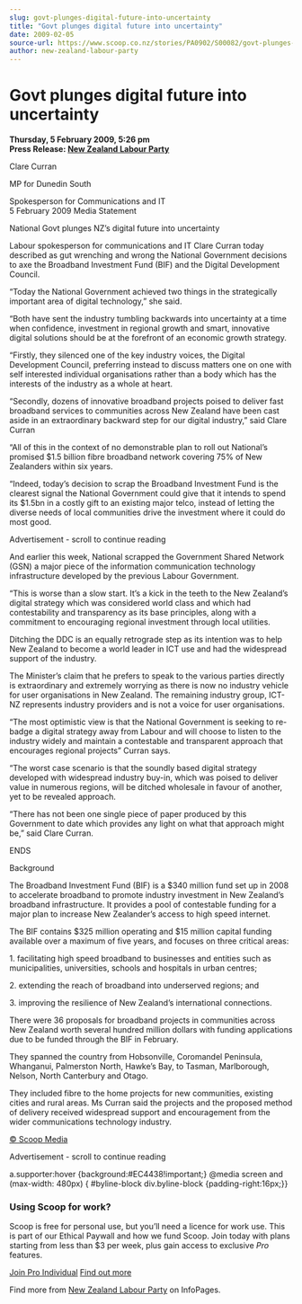 ```yaml
---
slug: govt-plunges-digital-future-into-uncertainty
title: "Govt plunges digital future into uncertainty"
date: 2009-02-05
source-url: https://www.scoop.co.nz/stories/PA0902/S00082/govt-plunges-digital-future-into-uncertainty.htm
author: new-zealand-labour-party
---
```

Govt plunges digital future into uncertainty
============================================

**Thursday, 5 February 2009, 5:26 pm**  
**Press Release: [New Zealand Labour Party](https://info.scoop.co.nz/New_Zealand_Labour_Party)**

Clare Curran

MP for Dunedin South

Spokesperson for Communications and IT  
5 February 2009 Media Statement

National Govt plunges NZ’s digital future into uncertainty

Labour spokesperson for communications and IT Clare Curran today described as gut wrenching and wrong the National Government decisions to axe the Broadband Investment Fund (BIF) and the Digital Development Council.

“Today the National Government achieved two things in the strategically important area of digital technology,” she said.

“Both have sent the industry tumbling backwards into uncertainty at a time when confidence, investment in regional growth and smart, innovative digital solutions should be at the forefront of an economic growth strategy.

“Firstly, they silenced one of the key industry voices, the Digital Development Council, preferring instead to discuss matters one on one with self interested individual organisations rather than a body which has the interests of the industry as a whole at heart.

“Secondly, dozens of innovative broadband projects poised to deliver fast broadband services to communities across New Zealand have been cast aside in an extraordinary backward step for our digital industry,” said Clare Curran

“All of this in the context of no demonstrable plan to roll out National’s promised $1.5 billion fibre broadband network covering 75% of New Zealanders within six years.

“Indeed, today’s decision to scrap the Broadband Investment Fund is the clearest signal the National Government could give that it intends to spend its $1.5bn in a costly gift to an existing major telco, instead of letting the diverse needs of local communities drive the investment where it could do most good.

Advertisement - scroll to continue reading





And earlier this week, National scrapped the Government Shared Network (GSN) a major piece of the information communication technology infrastructure developed by the previous Labour Government.

“This is worse than a slow start. It’s a kick in the teeth to the New Zealand’s digital strategy which was considered world class and which had contestability and transparency as its base principles, along with a commitment to encouraging regional investment through local utilities.

Ditching the DDC is an equally retrograde step as its intention was to help New Zealand to become a world leader in ICT use and had the widespread support of the industry.

The Minister’s claim that he prefers to speak to the various parties directly is extraordinary and extremely worrying as there is now no industry vehicle for user organisations in New Zealand. The remaining industry group, ICT-NZ represents industry providers and is not a voice for user organisations.

“The most optimistic view is that the National Government is seeking to re-badge a digital strategy away from Labour and will choose to listen to the industry widely and maintain a contestable and transparent approach that encourages regional projects” Curran says.

“The worst case scenario is that the soundly based digital strategy developed with widespread industry buy-in, which was poised to deliver value in numerous regions, will be ditched wholesale in favour of another, yet to be revealed approach.

“There has not been one single piece of paper produced by this Government to date which provides any light on what that approach might be,” said Clare Curran.

  
ENDS

  
Background

The Broadband Investment Fund (BIF) is a $340 million fund set up in 2008 to accelerate broadband to promote industry investment in New Zealand’s broadband infrastructure. It provides a pool of contestable funding for a major plan to increase New Zealander’s access to high speed internet.

The BIF contains $325 million operating and $15 million capital funding available over a maximum of five years, and focuses on three critical areas:

1\. facilitating high speed broadband to businesses and entities such as municipalities, universities, schools and hospitals in urban centres;

2\. extending the reach of broadband into underserved regions; and

3\. improving the resilience of New Zealand’s international connections.

There were 36 proposals for broadband projects in communities across New Zealand worth several hundred million dollars with funding applications due to be funded through the BIF in February.

They spanned the country from Hobsonville, Coromandel Peninsula, Whanganui, Palmerston North, Hawke’s Bay, to Tasman, Marlborough, Nelson, North Canterbury and Otago.

They included fibre to the home projects for new communities, existing cities and rural areas. Ms Curran said the projects and the proposed method of delivery received widespread support and encouragement from the wider communications technology industry.  

[© Scoop Media](http://www.scoop.co.nz/about/terms.html)  

Advertisement - scroll to continue reading



a.supporter:hover {background:#EC4438!important;} @media screen and (max-width: 480px) { #byline-block div.byline-block {padding-right:16px;}}

### Using Scoop for work?

Scoop is free for personal use, but you’ll need a licence for work use. This is part of our Ethical Paywall and how we fund Scoop. Join today with plans starting from less than $3 per week, plus gain access to exclusive _Pro_ features.  
  
[Join Pro Individual](https://pro.scoop.co.nz/Individual/?from=ProIn24) [Find out more](https://pro.scoop.co.nz/using-scoop-for-work/?from=ProIn24)

Find more from [New Zealand Labour Party](https://info.scoop.co.nz/New_Zealand_Labour_Party) on InfoPages.